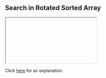##  Search in Rotated Sorted Array 

<iframe></iframe>

Click [here](Explanation.md) for an explanation.

